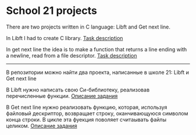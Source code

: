 # School 21 projects

There are two projects written in C language: Libft and Get next line.

In Libft I had to create C library. [Task description](https://github.com/romanovariya/21-libft-gnl/blob/master/libft.en.pdf)


In get next line the idea is to make a function that returns a line ending with a newline, read from a file descriptor. [Task description](https://github.com/romanovariya/21-libft-gnl/blob/master/en.subject.pdf)


-------------------------

В репозитории можно найти два проекта, написанные в школе 21: Libft и Get next line

В Libft нужно написать свою Си-библиотеку, реализовав перечисленные функции. [Описание задания](https://github.com/romanovariya/21-libft-gnl/blob/master/libft.en.pdf)

В Get next line нужно реализовать функцию, которая, используя файловый дескриптор, возвращает строку, оканчивающуюся символом конца строки. В цикле эта фуекция поволяет считаывать файлы целиком.  [Описание задания](https://github.com/romanovariya/21-libft-gnl/blob/master/en.subject.pdf)
